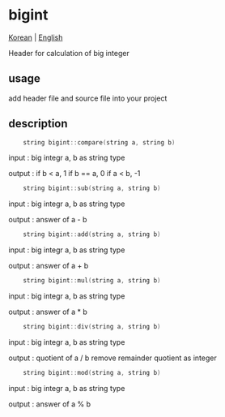 # bigint

[Korean](./USAGE.md) | [English](./USAGE-en_EN.md)

Header for calculation of big integer

## usage

add header file and source file into your project

## description

```cpp
    string bigint::compare(string a, string b)
```

input : big integr a, b as string type

output : if b < a, 1
        if b == a, 0
        if a < b, -1


```cpp
    string bigint::sub(string a, string b)
```

input : big integr a, b as string type

output : answer of a - b


```cpp
    string bigint::add(string a, string b)
```

input : big integr a, b as string type

output : answer of a + b


```cpp
    string bigint::mul(string a, string b)
```

input : big integr a, b as string type

output : answer of a * b


```cpp
    string bigint::div(string a, string b)
```

input : big integr a, b as string type

output : quotient of a / b
        remove remainder
        quotient as integer


```cpp
    string bigint::mod(string a, string b)
```

input : big integr a, b as string type

output : answer of a % b
